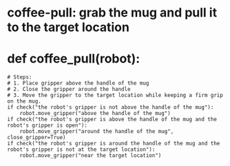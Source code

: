 # coffee-pull: grab the mug and pull it to the target location
# def coffee_pull(robot):
    # Steps:
    # 1. Place gripper above the handle of the mug
    # 2. Close the gripper around the handle
    # 3. Move the gripper to the target location while keeping a firm grip on the mug.
    if check("the robot's gripper is not above the handle of the mug"):
        robot.move_gripper("above the handle of the mug")
    if check("the robot's gripper is above the handle of the mug and the robot's gripper is open"):
        robot.move_gripper("around the handle of the mug", close_gripper=True)
    if check("the robot's gripper is around the handle of the mug and the robot's gripper is not at the target location"):
        robot.move_gripper("near the target location")